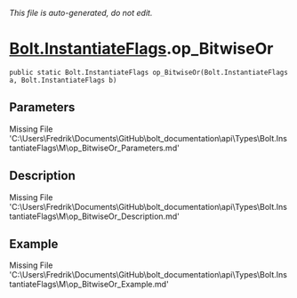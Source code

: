 *This file is auto-generated, do not edit.*

# [Bolt.InstantiateFlags](Types/Bolt.InstantiateFlags.md).op_BitwiseOr
`public static Bolt.InstantiateFlags op_BitwiseOr(Bolt.InstantiateFlags a, Bolt.InstantiateFlags b)`
## Parameters
Missing File 'C:\Users\Fredrik\Documents\GitHub\bolt_documentation\api\Types\Bolt.InstantiateFlags\M\op_BitwiseOr_Parameters.md'
## Description
Missing File 'C:\Users\Fredrik\Documents\GitHub\bolt_documentation\api\Types\Bolt.InstantiateFlags\M\op_BitwiseOr_Description.md'
## Example
Missing File 'C:\Users\Fredrik\Documents\GitHub\bolt_documentation\api\Types\Bolt.InstantiateFlags\M\op_BitwiseOr_Example.md'
